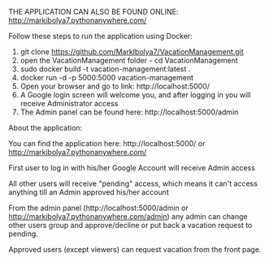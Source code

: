 THE APPLICATION CAN ALSO BE FOUND ONLINE: http://markibolya7.pythonanywhere.com/

Follow these steps to run the application using Docker:

1. git clone https://github.com/MarkIbolya7/VacationManagement.git
2. open the VacationManagement folder - cd VacationManagement
3. sudo docker build -t vacation-management:latest .
4. docker run -d -p 5000:5000 vacation-management
5. Open your browser and go to link: http://localhost:5000/
6. A Google login screen will welcome you, and after logging in you will receive Administrator access
7. The Admin panel can be found here: http://localhost:5000/admin

About the application:

You can find the application here: http://localhost:5000/ or http://markibolya7.pythonanywhere.com/

First user to log in with his/her Google Account will receive Admin access

All other users will receive "pending" access, which means it can't access anything till an Admin approved his/her account

From the admin panel (http://localhost:5000/admin or http://markibolya7.pythonanywhere.com/admin) any admin can change other users group and approve/decline or put back a vacation request to pending.

Approved users (except viewers) can request vacation from the front page.